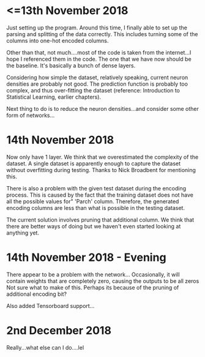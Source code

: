 # <=13th November 2018

Just setting up the program. 
Around this time, I finally able to set up the parsing and splitting of the data correctly.
This includes turning some of the columns into one-hot encoded columns.

Other than that, not much....most of the code is taken from the internet...I hope I referenced them in the code.
The one that we have now should be the baseline.
It's basically a bunch of dense layers.

Considering how simple the dataset, relatively speaking, current neuron densities are probably not good.
The prediction function is probably too complex, and thus over-fitting the dataset (reference: Introduction to Statistical Learning, earlier chapters).

Next thing to do is to reduce the neuron densities...and consider some other form of networks...

# 14th November 2018

Now only have 1 layer.
We think that we overestimated the complexity of the dataset.
A single dataset is apparently enough to capture the dataset without overfitting during testing.
Thanks to Nick Broadbent for mentioning this.

There is also a problem with the given test dataset during the encoding process.
This is caused by the fact that the training dataset does not have all the possible values for" 'Parch' column.
Therefore, the generated encoding columns are less than what is possible in the testing dataset.

The current solution involves pruning that additional column.
We think that there are better ways of doing but we haven't even started looking at anything yet.

# 14th November 2018 - Evening

There appear to be a problem with the network...
Occasionally, it will contain weights that are completely zero, causing the outputs to be all zeros
Not sure what to make of this.
Perhaps its because of the pruning of additional encoding bit?

Also added Tensorboard support...

# 2nd December 2018

Really...what else can I do....lel